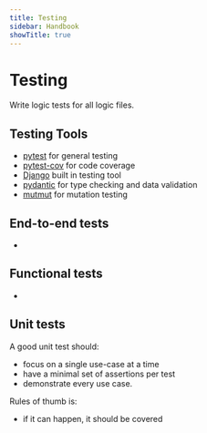 ```yaml
---
title: Testing
sidebar: Handbook
showTitle: true
---
```


# Testing

Write logic tests for all logic files.

## Testing Tools

- [pytest](https://docs.pytest.org/en/7.4.x/) for general testing
- [pytest-cov](https://pypi.org/project/pytest-cov/) for code coverage
- [Django](https://docs.djangoproject.com/en/3.1/topics/testing/) built in testing tool
- [pydantic](https://docs.pydantic.dev/latest/) for type checking and data validation
- [mutmut](https://mutmut.readthedocs.io/en/latest/) for mutation testing


## End-to-end tests
*


## Functional tests
* 


## Unit tests

A good unit test should:
* focus on a single use-case at a time
* have a minimal set of assertions per test
* demonstrate every use case. 
  
Rules of thumb is: 
* if it can happen, it should be covered





